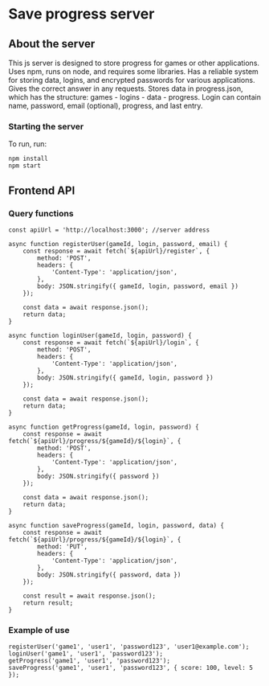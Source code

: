 # Save progress server
## About the server
This js server is designed to store progress for games or other applications.
Uses npm, runs on node, and requires some libraries.
Has a reliable system for storing data, logins, and encrypted passwords for various applications.
Gives the correct answer in any requests.
Stores data in progress.json, which has the structure: games - logins - data - progress.
Login can contain name, password, email (optional), progress, and last entry.
### Starting the server
To run, run:
```
npm install
npm start
```
## Frontend API
### Query functions
```
const apiUrl = 'http://localhost:3000'; //server address

async function registerUser(gameId, login, password, email) {
    const response = await fetch(`${apiUrl}/register`, {
        method: 'POST',
        headers: {
            'Content-Type': 'application/json',
        },
        body: JSON.stringify({ gameId, login, password, email })
    });

    const data = await response.json();
    return data;
}

async function loginUser(gameId, login, password) {
    const response = await fetch(`${apiUrl}/login`, {
        method: 'POST',
        headers: {
            'Content-Type': 'application/json',
        },
        body: JSON.stringify({ gameId, login, password })
    });

    const data = await response.json();
    return data;
}

async function getProgress(gameId, login, password) {
    const response = await fetch(`${apiUrl}/progress/${gameId}/${login}`, {
        method: 'POST',
        headers: {
            'Content-Type': 'application/json',
        },
        body: JSON.stringify({ password })
    });

    const data = await response.json();
    return data;
}

async function saveProgress(gameId, login, password, data) {
    const response = await fetch(`${apiUrl}/progress/${gameId}/${login}`, {
        method: 'PUT',
        headers: {
            'Content-Type': 'application/json',
        },
        body: JSON.stringify({ password, data })
    });

    const result = await response.json();
    return result;
}
```
### Example of use
```
registerUser('game1', 'user1', 'password123', 'user1@example.com');
loginUser('game1', 'user1', 'password123');
getProgress('game1', 'user1', 'password123');
saveProgress('game1', 'user1', 'password123', { score: 100, level: 5 });

```
